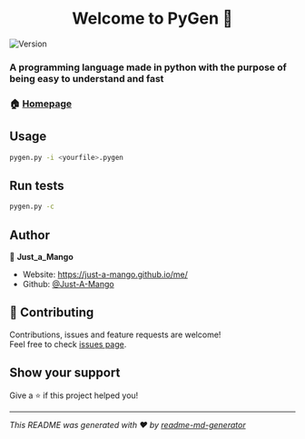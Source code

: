 <h1 align="center">Welcome to PyGen 👋</h1>
<p>
  <img alt="Version" src="https://img.shields.io/badge/version-Alpha-blue.svg?cacheSeconds=2592000" />
</p>

### A programming language made in python with the purpose of being easy to understand and fast

### 🏠 [Homepage](https://github.com/Just-A-Mango/pygen)

## Usage

```sh
pygen.py -i <yourfile>.pygen
```

## Run tests

```sh
pygen.py -c
```

## Author

👤 **Just_a_Mango**

* Website: https://just-a-mango.github.io/me/
* Github: [@Just-A-Mango](https://github.com/Just-A-Mango)

## 🤝 Contributing

Contributions, issues and feature requests are welcome!<br />Feel free to check [issues page](https://github.com/Just-A-Mango/pygen/issues). 

## Show your support

Give a ⭐️ if this project helped you!

***
_This README was generated with ❤️ by [readme-md-generator](https://github.com/kefranabg/readme-md-generator)_
